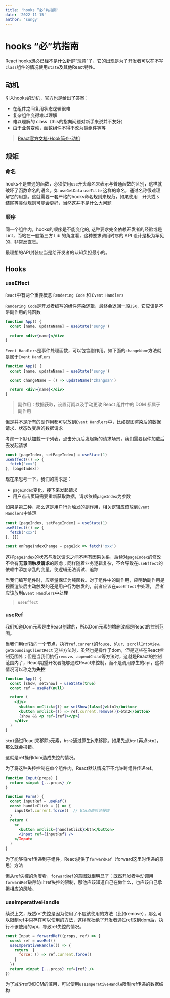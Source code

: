 ```yaml
---
title: 'hooks “必”坑指南'
date: '2022-11-15'
anthor: 'sungy'
---
```


# hooks “必”坑指南

React hooks想必已经不是什么新鲜“玩意”了，它的出现是为了开发者可以在不写`class`组件的情况使用`state`及其他React特性。

## 动机

引入hooks的动机，官方也是给出了答案：

- 在组件之间复用状态逻辑很难
- 复杂组件变得难以理解
- 难以理解的 class（this的指向问题对新手来说并不友好）
- 由于业务变动，函数组件不得不改为类组件等等

> [React官方文档-Hook简介-动机](https://zh-hans.reactjs.org/docs/hooks-intro.html#motivation)

## 规矩

### 命名

hooks不是普通的函数，必须使用`use`开头命名来表示与普通函数的区别，这样就破坏了函数命名的语义。如 `useGetData` `useTitle` 这样的命名，通过名称很难理解它的用意。这就需要一套严格的hooks命名规则来规范，如果使用 `_` 开头或 `$` 结尾等类似规则可能会更好，当然这并不是什么大问题

### 顺序

同一个组件内，hooks的顺序是不能变化的, 这种要求完全依赖开发者的经验或是 Lint，而站在一般第三方 Lib 的角度看，这种要求调用时序的 API 设计是极为罕见的，非常反直觉。

最理想的API封装应当是给开发者的认知负担最小的。

## Hooks

### useEffect

`React`中有两个重要概念 `Rendering Code` 和 `Event Handlers`

`Rendering Code`是开发者编写的组件渲染逻辑，最终会返回一段`JSX`，它应该是不带副作用的纯函数

```jsx
function App() {
  const [name, updateName] = useState('sungy')

  return <div>{name}</div>
}
```

`Event Handlers`是事件处理函数，可以包含副作用。如下面的`changeName`方法就是属于`Event Handlers`

```jsx
function App() {
  const [name, updateName] = useState('sungy')

  const changeName = () => updateName('zhangsan')

  return <div>{name}</div>
}
```

> 副作用：数据获取，设置订阅以及手动更改 React 组件中的 DOM 都属于副作用

但是并不是所有的副作用都可以放到`Event Handlers`中，比如视图渲染后的数据请求、状态改变后的数据请求

考虑一下默认加载一个列表，点击分页后发起新的请求场景，我们需要组件加载后去发起请求

```jsx
const [pageIndex, setPageIndex] = useState(1)
useEffect(() => {
  fetch('xxx')
}, [pageIndex])
```

现在来思考一下，我们的需求是：
- `pageIndex`变化，接下来发起请求
- 用户点击页码需要重新获取数据，请求依赖`pageIndex`为参数

如果是第二种，那么这是用户行为触发的副作用，相关逻辑应该放到`Event Handlers`中处理

```jsx
const [pageIndex, setPageIndex] = useState(1)
useEffect(() => {
  fetch('xxx')
}, [])

const onPageIndexChange = pageIdx => fetch('xxx')
```

这样`pageIndex`的状态与发送请求之间不再有因果关系，后续对`pageIndex`的修改不会有**无意间触发请求**的顾虑；同样随着业务逻辑复杂，不会导致在`useEffect`的依赖中添加杂乱的变量，使逻辑无法调试、追踪

当我们编写组件时，应尽量保证为纯函数。对于组件中的副作用，应明确副作用是视图渲染后主动触发的还是用户行为触发的，前者应该在`useEffect`中处理， 后者应该放到`Event Handlers`中处理

> `useEffect`

### useRef

我们知道Dom元素是由React创建的，所以Dom元素的增删改都是React的控制范围。

当我们用ref指向一个节点，执行`ref.current`的`fouce`、`blur`、`scrollIntoView`、`getBoundingClientRect` 这些方法时，虽然也是操作了dom，但是这些在React控制范围外；但是当我们执行`remove`、`appendChild`等方法时，这就是React的控制范围内了，React期望开发者能够通过React来控制，而不是调用原生的api，这种情况可以称之为**失控**

```jsx
function App() {
  const [show, setShow] = useState(true)
  const ref = useRef(null)

  return (
    <div>
      <button onClick={() => setShow(false)}>btn1</button>
      <button onClick={() => ref.current.remove()}>btn2</button>
      {show && <p ref={ref}></p>}
    </div>
  )
}
```

`btn1`通过React来移除`p`元素，`btn2`通过原生js来移除。如果先点`btn1`再点`btn2`，那么就会报错。

这就是ref操作dom造成失控的情况。

为了将这种失控控制在单个组件内，React默认情况下不允许跨组件传递ref。

```jsx
function Input(props) {
  return <input {...props} />
}

function Form() {
  const inputRef = useRef()
  const handleClick = () => {
    inputRef.current.force()  // btn点击后会报错
  }
  return (
    <>
      <button onClick={handleClick}>btn</button>
      <Input ref={inputRef} />
    </Input>
  )
}
```

为了能够将ref传递到子组件，React提供了`forwardRef`（forward这里时传递的意思）方法

但从ref失控的角度看，`forwardRef`的意图就很明显了：既然开发者手动调用`forwardRef`破除防止ref失控的限制，那他应该知道自己在做什么，也应该自己承担相应的风险。

### useImperativeHandle

续说上文，既然ref失控是因为使用了不应该使用的方法（比如remove），那么可以限制ref中只存在可以使用的方法，这样就杜绝了开发者通过ref取到dom后，执行不该使用的api，导致ref失控的情况。

```jsx
const Input = forwardRef((props, ref) => {
  const ref = useRef()
  useImperativeHandle(() => {
    return  {
      force: () => ref.current.force()
    }
  })
  return <input {...props} ref={ref} />
})

```

为了减少ref对DOM的滥用，可以使用`useImperativeHandle`限制ref传递的数据结构
